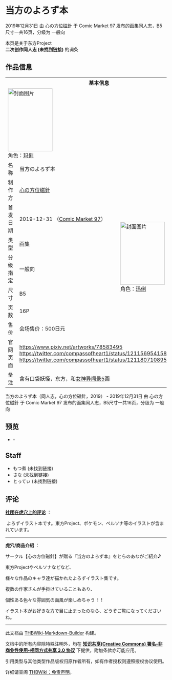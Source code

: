 # 当方のよろず本

<!-- source html: G:\repos\THBWiki-Markdown-Builder\THBWikiMarkdown\Temp\main\3\37\ns0%3A%E5%BD%93%E6%96%B9%E3%81%AE%E3%82%88%E3%82%8D%E3%81%9A%E6%9C%AC.html -->

2019年12月31日 由 心の方位磁針 于 Comic Market 97 发布的画集同人志，B5尺寸一共16页，分级为 一般向

本页是关于东方Project  
 **二次创作同人志 (未找到链接)** 的词条

## 作品信息

<table><tbody><tr><th colspan="3">基本信息</th></tr><tr><td class="cover-artwork-mobile" colspan="2"><a href="./文件-当方のよろず本封面.jpg.md" class="image" title="封面图片"><img alt="封面图片" src="https://upload.thwiki.cc/thumb/5/5c/%E5%BD%93%E6%96%B9%E3%81%AE%E3%82%88%E3%82%8D%E3%81%9A%E6%9C%AC%E5%B0%81%E9%9D%A2.jpg/139px-%E5%BD%93%E6%96%B9%E3%81%AE%E3%82%88%E3%82%8D%E3%81%9A%E6%9C%AC%E5%B0%81%E9%9D%A2.jpg" decoding="async" loading="lazy" width="139" height="196" srcset="https://upload.thwiki.cc/thumb/5/5c/%E5%BD%93%E6%96%B9%E3%81%AE%E3%82%88%E3%82%8D%E3%81%9A%E6%9C%AC%E5%B0%81%E9%9D%A2.jpg/208px-%E5%BD%93%E6%96%B9%E3%81%AE%E3%82%88%E3%82%8D%E3%81%9A%E6%9C%AC%E5%B0%81%E9%9D%A2.jpg 1.5x, https://upload.thwiki.cc/thumb/5/5c/%E5%BD%93%E6%96%B9%E3%81%AE%E3%82%88%E3%82%8D%E3%81%9A%E6%9C%AC%E5%B0%81%E9%9D%A2.jpg/278px-%E5%BD%93%E6%96%B9%E3%81%AE%E3%82%88%E3%82%8D%E3%81%9A%E6%9C%AC%E5%B0%81%E9%9D%A2.jpg 2x" data-file-width="516" data-file-height="728"></a><div class="cover-char">角色：<a href="/index.php?title=%E7%8E%9B%E4%BF%90&amp;action=edit&amp;redlink=1" class="new" title="玛俐（页面不存在）">玛俐</a></div></td>
</tr><tr><td class="label">名称</td><td colspan="2"> 当方のよろず本 </td></tr><tr><td class="label">制作方</td><td><a href="./心の方位磁針.md" title="心の方位磁針">心の方位磁針</a></td><td class="cover-artwork" rowspan="7" style="min-width:196px;"><a href="./文件-当方のよろず本封面.jpg.md" class="image" title="封面图片"><img alt="封面图片" src="https://upload.thwiki.cc/thumb/5/5c/%E5%BD%93%E6%96%B9%E3%81%AE%E3%82%88%E3%82%8D%E3%81%9A%E6%9C%AC%E5%B0%81%E9%9D%A2.jpg/139px-%E5%BD%93%E6%96%B9%E3%81%AE%E3%82%88%E3%82%8D%E3%81%9A%E6%9C%AC%E5%B0%81%E9%9D%A2.jpg" decoding="async" loading="lazy" width="139" height="196" srcset="https://upload.thwiki.cc/thumb/5/5c/%E5%BD%93%E6%96%B9%E3%81%AE%E3%82%88%E3%82%8D%E3%81%9A%E6%9C%AC%E5%B0%81%E9%9D%A2.jpg/208px-%E5%BD%93%E6%96%B9%E3%81%AE%E3%82%88%E3%82%8D%E3%81%9A%E6%9C%AC%E5%B0%81%E9%9D%A2.jpg 1.5x, https://upload.thwiki.cc/thumb/5/5c/%E5%BD%93%E6%96%B9%E3%81%AE%E3%82%88%E3%82%8D%E3%81%9A%E6%9C%AC%E5%B0%81%E9%9D%A2.jpg/278px-%E5%BD%93%E6%96%B9%E3%81%AE%E3%82%88%E3%82%8D%E3%81%9A%E6%9C%AC%E5%B0%81%E9%9D%A2.jpg 2x" data-file-width="516" data-file-height="728"></a><div class="cover-char">角色：<a href="/index.php?title=%E7%8E%9B%E4%BF%90&amp;action=edit&amp;redlink=1" class="new" title="玛俐（页面不存在）">玛俐</a></div></td>
</tr><tr><td class="label">首发日期</td><td>2019-12-31&#160;（<a href="/展会作品列表?e=Comic+Market%2397">Comic Market 97</a>）</td></tr><tr><td class="label">类型</td><td>画集</td></tr><tr><td class="label">分级指定</td><td>一般向</td></tr><tr><td class="label">尺寸</td><td>B5</td></tr><tr><td class="label">页数</td><td>16P</td></tr><tr><td class="label">售价</td><td>会场售价：500日元</td></tr>
<tr><td class="label">官网页面</td><td colspan="2"><a rel="nofollow" class="external free" href="https://www.pixiv.net/artworks/78583495">https://www.pixiv.net/artworks/78583495</a><br><a rel="nofollow" class="external free" href="https://twitter.com/compassofheart1/status/1211569541588770816">https://twitter.com/compassofheart1/status/1211569541588770816</a><br><a rel="nofollow" class="external free" href="https://twitter.com/compassofheart1/status/1211807108959653889">https://twitter.com/compassofheart1/status/1211807108959653889</a></td></tr><tr><td class="label">备注</td><td colspan="2">含有口袋妖怪，东方，和<a href="https://zh.wikipedia.org/wiki/女神异闻录5" class="extiw" title="wzh:女神异闻录5">女神异闻录5</a>画</td></tr></tbody></table>

当方のよろず本（同人志，心の方位磁針，2019） - 2019年12月31日 由 心の方位磁針 于 Comic Market 97 发布的画集同人志，B5尺寸一共16页，分级为 一般向

## 预览
- [](./文件-当方のよろず本预览图1.jpg.md)- [](./文件-当方のよろず本预览图2.jpg.md)


## Staff
- もつ煮 (未找到链接)
- さな (未找到链接)
- とってぃ (未找到链接)


## 评论

  
 **[社团在虎穴上的评论](https://ecs.toranoana.jp/tora/ec/item/040030803925/)** ：  

&#160;よろずイラスト本です。東方Project、ポケモン、ペルソナ等のイラストが含まれています。  

  

___

  
 **虎穴/商品介绍** ：  

サークル【心の方位磁針】が贈る『当方のよろず本』をとらのあながご紹介♪  

  

東方Projectやペルソナなどなど、  

様々な作品のキャラ達が描かれたよろずイラスト集です。  

  

複数の作家さんが手掛けていることもあり、  

個性ある色々な雰囲気の画風が楽しめちゃう！！  

  

イラスト本がお好きな方で目に止まったのなら、どうぞご覧になってくださいね。
  


  
  

  





---

此文档由 [THBWiki-Markdown-Builder](https://github.com/Delsin-Yu/THBWiki-Markdown-Builder) 构建。

文档中的所有内容除特殊注明外，均在 [**知识共享(Creative Commons) 署名-非商业性使用-相同方式共享 3.0 协议**](https://creativecommons.org/licenses/by-sa/3.0/deed.zh-hans) 下提供，附加条款亦可能应用。

引用类型与其他类型作品版权归原作者所有，如有作者授权则遵照授权协议使用。

详细请查阅 [THBWiki：免责声明](https://thbwiki.cc/THBWiki:%E5%85%8D%E8%B4%A3%E5%A3%B0%E6%98%8E)。


